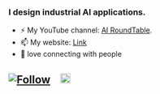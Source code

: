### I design industrial AI applications.
- ⚡ My YouTube channel: [AI RoundTable](https://www.youtube.com/@airoundtable).
- 📫 My website: [Link](https://farzad-r.github.io/)
- 💬 love connecting with people

[![Follow](https://img.shields.io/twitter/follow/Farzad_Rzt?style=social)](https://twitter.com/intent/follow?screen_name=Farzad_Rzt)    <a href="https://www.linkedin.com/in/farzad-roozitalab/"><img src=https://content.linkedin.com/content/dam/me/business/en-us/amp/brand-site/v2/bg/LI-Bug.svg.original.svg height="20px"/><a/>
- 
<!--
Here are some ideas to get you started:

- 🔭 I’m currently working on ...
- 🌱 I’m currently learning ...
- 👯 I’m looking to collaborate on ...
- 🤔 I’m looking for help with ...
- 💬 Ask me about ...
- 📫 How to reach me: ...
- 😄 Pronouns: ...
- ⚡ Fun fact: ...

https://github.com/alexandresanlim/Badges4-README.md-Profile#-social-
-->
